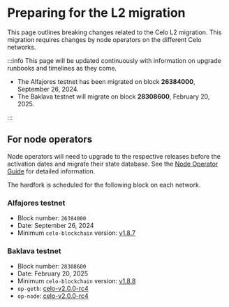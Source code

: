 # Preparing for the L2 migration

This page outlines breaking changes related to the Celo L2 migration. This migration requires changes by node operators on the different Celo networks.

:::info
This page will be updated continuously with information on upgrade runbooks and timelines as they come.

* The Alfajores testnet has been migrated on block **26384000**, September 26, 2024.
* The Baklava testnet will migrate on block **28308600**, February 20, 2025.

:::

## For node operators

Node operators will need to upgrade to the respective releases before the activation dates and migrate their state database. See the [Node Operator Guide](../operators/overview.md) for detailed information.

The hardfork is scheduled for the following block on each network.

### Alfajores testnet

* Block number: `26384000`
* Date: September 26, 2024
* Minimum `celo-blockchain` version: [v1.8.7](https://github.com/celo-org/celo-blockchain/releases/tag/v1.8.7)

### Baklava testnet

* Block number: `28308600`
* Date: February 20, 2025
* Minimum `celo-blockchain` version: [v1.8.8](https://github.com/celo-org/celo-blockchain/releases/tag/v1.8.8)
* `op-geth`: [celo-v2.0.0-rc4](https://github.com/celo-org/op-geth/releases/tag/celo-v2.0.0-rc4)
* `op-node`: [celo-v2.0.0-rc4](https://github.com/celo-org/optimism/releases/tag/celo-v2.0.0-rc4)
